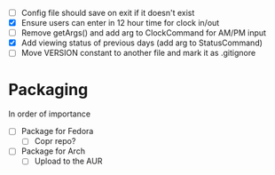 - [ ] Config file should save on exit if it doesn't exist
- [x] Ensure users can enter in 12 hour time for clock in/out
- [ ] Remove getArgs() and add arg to ClockCommand for AM/PM input
- [x] Add viewing status of previous days (add arg to StatusCommand)
- [ ] Move VERSION constant to another file and mark it as .gitignore

# Packaging
In order of importance
- [ ] Package for Fedora
  - [ ] Copr repo?
- [ ] Package for Arch
  - [ ] Upload to the AUR
